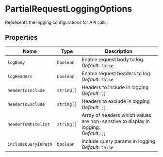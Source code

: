 
# PartialRequestLoggingOptions

Represents the logging configurations for API calls.

## Properties

| Name | Type | Description |
|  --- | --- | --- |
| `logBody` | `boolean` | Enable request body to log. <br> *Default*: `false` |
| `logHeaders` | `boolean` | Enable request headers to log. <br> *Default*: `false` |
| `headerToInclude` | `string[]` | Headers to include in logging <br> *Default*: `[]` |
| `headerToExclude` | `string[]` | Headers to exclude in logging <br> *Default*: `[]` |
| `headerToWhitelist` | `string[]` | Array of headers which values are non-senstive to display in logging. <br> *Default*: `[]` |
| `includeQueryInPath` | `boolean` | Include query params in logging <br> *Default*: `false` |

